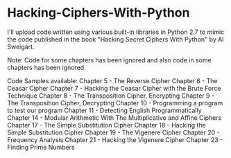 # Hacking-Ciphers-With-Python
I'll upload code written using various built-in libraries in Python 2.7
to mimic the code published in the book "Hacking Secret Ciphers With Python" by Al Sweigart.

Note: Code for some chapters has been ignored and also code in some chapters has been ignored.

Code Samples available:
Chapter 5 - The Reverse Cipher
Chapter 6 - The Ceasar Cipher
Chapter 7 - Hacking the Ceasar Cipher with the Brute Force Technique
Chapter 8 - The Transposition Cipher, Encrypting
Chapter 9 - The Transposition Cipher, Decrypting
Chapter 10 - Programming a program to test our program
Chapter 11 - Detecting English Programmatically
Chapter 14 - Modular Arithmetic With The Multiplicative and Affine Ciphers
Chapter 17 - The Simple Substitution Cipher
Chapter 18 - Hacking the Simple Substitution Cipher 
Chapter 19 - The Vigenere Cipher
Chapter 20 - Frequency Analysis
Chapter 21 - Hacking the Vigenere Cipher
Chapter 23 - Finding Prime Numbers


